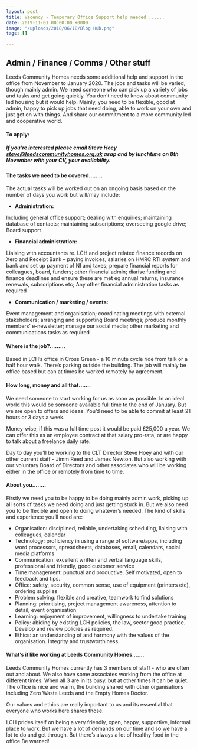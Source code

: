 ```yaml
---
layout: post
title: Vacency - Temporary Office Support help needed ......
date: 2019-11-01 00:00:00 +0000
image: "/uploads/2018/06/18/Blog Hub.png"
tags: []

---
```

## **Admin / Finance / Comms / Other stuff** 

Leeds Community Homes needs some additional help and support in the office from November to January 2020. The jobs and tasks will be varied, though mainly admin. We need someone who can pick up a variety of jobs and tasks and get going quickly. You don’t need to know about community led housing but it would help. Mainly, you need to be flexible, good at admin, happy to pick up jobs that need doing, able to work on your own and just get on with things. And share our commitment to a more community led and cooperative world.

#### **To apply:**

##### If you’re interested please email Steve Hoey steve@leedscommunityhomes.org.uk asap and **by lunchtime on 8th November** with your CV, your availability.

#### **The tasks we need to be covered……..**

The actual tasks will be worked out on an ongoing basis based on the number of days you work but will/may include:

* **Administration:**

Including general office support; dealing with enquiries; maintaining database of contacts; maintaining subscriptions; overseeing google drive; Board support

* **Financial administration:**

Liaising with accountants re. LCH and project related finance records on Xero and Receipt Bank – paying invoices, salaries on HMRC RTI system and bank and set up payment of NI and taxes; prepare financial reports for colleagues, board, funders; other financial admin; diarise funding and finance deadlines and ensure these are met eg annual returns, insurance renewals, subscriptions etc; Any other financial administration tasks as required

* **Communication / marketing / events:**

Event management and organisation; coordinating meetings with external stakeholders; arranging and supporting Board meetings; produce monthly members’ e-newsletter; manage our social media; other marketing and communications tasks as required

#### **Where is the job?.........**

Based in LCH’s office in Cross Green - a 10 minute cycle ride from talk or a half hour walk. There’s parking outside the building. The job will mainly be office based but can at times be worked remotely by agreement.

#### **How long, money and all that…….**

We need someone to start working for us as soon as possible. In an ideal world this would be someone available full time to the end of January. But we are open to offers and ideas. You’d need to be able to commit at least 21 hours or 3 days a week.

Money-wise, if this was a full time post it would be paid £25,000 a year. We can offer this as an employee contract at that salary pro-rata, or are happy to talk about a freelance daily rate.

Day to day you’ll be working to the CLT Director Steve Hoey and with our other current staff - Jimm Reed and James Newton. But also working with our voluntary Board of Directors and other associates who will be working either in the office or remotely from time to time.

#### **About you……..**

Firstly we need you to be happy to be doing mainly admin work, picking up all sorts of tasks we need doing and just getting stuck in. But we also need you to be flexible and open to doing whatever’s needed. The kind of skills and experience you’ll need are:

* Organisation: disciplined, reliable, undertaking scheduling, liaising with colleagues, calendar
* Technology: proficiency in using a range of software/apps, including word processors, spreadsheets, databases, email, calendars, social media platforms
* Communication: excellent written and verbal language skills, professional and friendly, good customer service
* Time management: punctual and productive. Self motivated, open to feedback and tips.
* Office: safety, security, common sense, use of equipment (printers etc), ordering supplies
* Problem solving: flexible and creative, teamwork to find solutions
* Planning: prioritising, project management awareness, attention to detail, event organisation
* Learning: enjoyment of improvement, willingness to undertake training
* Policy: abiding by existing LCH policies, the law, sector good practice. Develop and review policies as required.
* Ethics: an understanding of and harmony with the values of the organisation. Integrity and trustworthiness.

#### **What’s it like working  at Leeds Community Homes…….**

Leeds Community Homes currently has 3 members of staff - who are often out and about. We also have some associates working from the office at different times. When all 3 are in its busy, but at other times it can be quiet. The office is nice and warm, the building shared with other organisations including Zero Waste Leeds and the Empty Homes Doctor.

Our values and ethics are really important to us and its essential that everyone who works here shares those.

LCH prides itself on being a very friendly, open, happy, supportive, informal place to work. But we have a lot of demands on our time and so we have a lot to do and get through. But there’s always a lot of healthy food in the office Be warned!